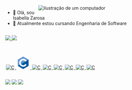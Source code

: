<img src="https://raw.githubusercontent.com/MicaelliMedeiros/micaellimedeiros/master/image/computer-illustration.png" alt="ilustração de um computador" min-width="400px" max-width="400px" width="400px" align="right">

- 👋 Olá, sou Isabella Zarosa
- 👀 Atualmente estou cursando Engenharia de Software 


### 




##


<div>
  <a href="https://github.com/isabellazarosa">
  <img height="160em" src="https://github-readme-stats.vercel.app/api?username=isabellazarosa&show_icons=true&theme=outrun&include_all_commits=true&count_private=true"/>  <img height="160em" src="https://github-readme-stats.vercel.app/api/top-langs/?username=isabellazarosa&layout=compact&langs_count=7&theme=outrun"/>
</div>

  
##

<div style="display: inline_block"><br>
  
<img src="https://cdn.jsdelivr.net/gh/devicons/devicon@latest/icons/javascript/javascript-original.svg" alt="C" widtf="40" height="40" style="max-width:100%;margin: 0 2px;">
  
<img src="https://raw.githubusercontent.com/devicons/devicon/master/icons/c/c-original.svg" alt="C" widtf="40" height="40" style="max-width:100%;margin: 0 2px;">

<img src="https://cdn.jsdelivr.net/gh/devicons/devicon/icons/cplusplus/cplusplus-original.svg" alt="C" widtf="40" height="40" style="max-width:100%;margin: 0 2px;">

<img src="https://cdn.jsdelivr.net/gh/devicons/devicon/icons/csharp/csharp-original.svg" alt="C" widtf="40" height="40" style="max-width:100%;margin: 0 2px;">
  
<img src="https://cdn.jsdelivr.net/gh/devicons/devicon@latest/icons/java/java-original.svg" alt="C" widtf="40" height="40" style="max-width:100%;margin: 0 2px;">

<img src="https://cdn.jsdelivr.net/gh/devicons/devicon@latest/icons/html5/html5-original.svg" alt="C" widtf="40" height="40" style="max-width:100%;margin: 0 2px;">

<img src="https://cdn.jsdelivr.net/gh/devicons/devicon@latest/icons/css3/css3-original.svg" alt="C" widtf="40" height="40" style="max-width:100%;margin: 0 2px;">
  
<img src="https://cdn.jsdelivr.net/gh/devicons/devicon/icons/python/python-original.svg" alt="C" widtf="40" height="40" style="max-width:100%;margin: 0 2px;"> 

  
   
           
          
          

  

  
##

<a href="https://instagram.com/isabellazarosa_" target="_blank"><img src="https://img.shields.io/badge/-Instagram-%23E4405F?style=for-the-badge&logo=instagram&logoColor=white" target="_blank"></a> 
<a href = "mailto:isabellazarosa@gmail.com"><img src="https://img.shields.io/badge/-Gmail-%23333?style=for-the-badge&logo=gmail&logoColor=white" target="_blank"></a>
<a href="https://www.linkedin.com/in/isabellazarosacunha" target="_blank"><img src="https://img.shields.io/badge/-LinkedIn-%230077B5?style=for-the-badge&logo=linkedin&logoColor=white" target="_blank"></a> 

 
 
 
</div>
